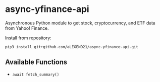 async-yfinance-api
==================

Asynchronous Python module to get stock, cryptocurrency, and ETF data from Yahoo! Finance.

Install from repository:
    
    pip3 install git+github.com/aLEGEND21/async-yfinance-api.git

Available Functions
-------------------

- ``await fetch_summary()``
